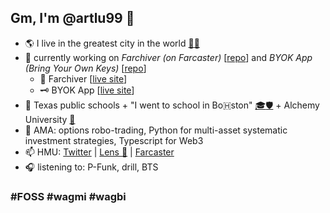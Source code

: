 
## Gm, I'm @artlu99 👋  

- 🌎 I live in the greatest city in the world [🍎🗽](https://genius.com/Phillipa-soo-jasmine-cephas-jones-leslie-odom-jr-original-broadway-cast-of-hamilton-and-renee-elise-goldsberry-the-schuyler-sisters-lyrics)
- 🔭 currently working on *Farchiver (on Farcaster)* [[repo](https://artlu99.github.io/public-farchive/)] and *BYOK App (Bring Your Own Keys)* [[repo](https://github.com/byokapp/free)]
  - 🌌 Farchiver [[live site](https://farchiver.xyz)]
  - 🗝️ BYOK App [[live site](https://byokapp.xyz)]
- 🏫 Texas public schools + "I went to school in Bo🇭ston" [🎓](https://www.fas.harvard.edu)<span style=“color:crimson;”></span>[🛡️](https://pfoho.harvard.edu/) + Alchemy University [🎉](https://university.alchemy.com/)
- 💬 AMA: options robo-trading, Python for multi-asset systematic investment strategies, Typescript for Web3
- 📫 HMU: [Twitter](https://twitter.com/artlu99) | [Lens 🌿](https://lenster.xyz/u/artlu) | [Farcaster](https://warpcast.com/artlu)
- 🎧 listening to: P-Funk, drill, BTS

### #FOSS #wagmi #wagbi
